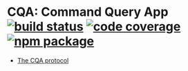 # CQA: Command Query App [![build status][travis-badge]][travis] [![code coverage][coveralls-badge]][coveralls] [![npm package][npm-badge]][npm]

[travis-badge]: https://img.shields.io/travis/mwikstrom/cqa.svg?style=flat-square
[travis]: https://travis-ci.org/mwikstrom/cqa
[coveralls-badge]: https://img.shields.io/coveralls/github/mwikstrom/cqa.svg?style=flat-square
[coveralls]: https://coveralls.io/github/mwikstrom/cqa
[npm-badge]: https://img.shields.io/npm/v/cqa.svg?style=flat-square
[npm]: https://www.npmjs.org/package/cqa

 * [The CQA protocol](docs/protocol.md)

